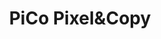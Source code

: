 ---
title: "PiCo Pixel&Copy"
url: /neustadt-an-der-waldnaab/pico-pixelundcopy/
shop: Lebensmittel
---